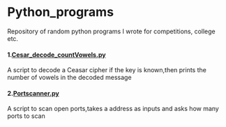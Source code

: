 # Python_programs
Repository of random python programs I wrote for competitions, college etc.
#### 1.[Cesar_decode_countVowels.py](https://github.com/Ajeets6/Python_programs/blob/main/Cesar_decode_countVowels.py)
  A script to decode a Ceasar cipher if the key is known,then prints the number of vowels in the decoded message
#### 2.[Portscanner.py](https://github.com/Ajeets6/Python_programs/blob/main/portscanner.py)
  A script to scan open ports,takes a address as inputs and asks how many ports to scan 

